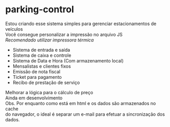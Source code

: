 # parking-control

Estou criando esse sistema simples para gerenciar estacionamentos de veículos <br> Você consegue personalizar a impressão no arquivo JS <br> *Recomendado utilizar impressora térmica*

- Sistema de entrada e saída
- Sistema de caixa e controle
- Sistema de Data e Hora (Com armazenamento local)
- Mensalistas e clientes fixos
- Emissão de nota fiscal
- Ticket para pagamento
- Recibo de prestação de serviço

Melhorar a lógica para o cálculo de preço <br> Ainda em desenvolvimento <br>
Obs. Por enquanto como está em html e os dados são armazenados no cache <br> do navegador, o ideal é separar um e-mail para efetuar a sincronização dos dados. 
